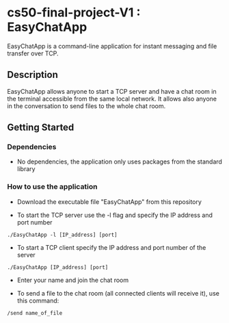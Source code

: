 # cs50-final-project-V1 : EasyChatApp

EasyChatApp is a command-line application for instant messaging and file transfer over TCP. 

## Description

EasyChatApp allows anyone to start a TCP server and have a chat room in the terminal accessible from the same local network. It allows also anyone in the conversation to send files to the whole chat room.

## Getting Started

### Dependencies

* No dependencies, the application only uses packages from the standard library 

### How to use the application

* Download the executable file "EasyChatApp" from this repository

* To start the TCP server use the -l flag and specify the IP address and port number
```
./EasyChatApp -l [IP_address] [port]
```

* To start a TCP client specify the IP address and port number of the server
```
./EasyChatApp [IP_address] [port]
```

* Enter your name and join the chat room

* To send a file to the chat room (all connected clients will receive it), use this command:
```
/send name_of_file
```

